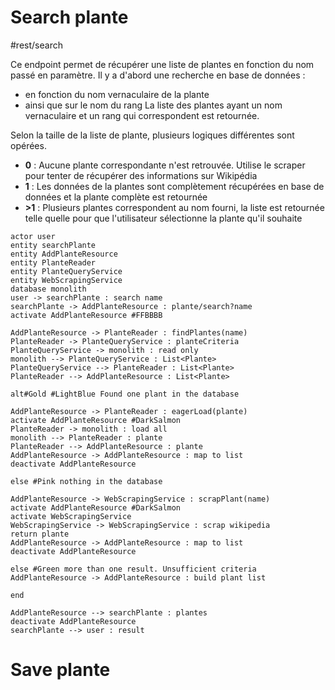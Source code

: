 
# Search plante

#rest/search

Ce endpoint permet de récupérer une liste de plantes en fonction du nom passé en paramètre.
Il y a d'abord une recherche en base de données :

- en fonction du nom vernaculaire de la plante
- ainsi que sur le nom du rang
  La liste des plantes ayant un nom vernaculaire et un rang qui correspondent est retournée.

Selon la taille de la liste de plante, plusieurs logiques différentes sont opérées.

- **0** : Aucune plante correspondante n'est retrouvée. Utilise le scraper pour tenter de récupérer des informations sur
  Wikipédia
- **1** : Les données de la plantes sont complètement récupérées en base de données et la plante complète est retournée
- **>1** : Plusieurs plantes correspondent au nom fourni, la liste est retournée telle quelle pour que l'utilisateur
  sélectionne la plante qu'il souhaite

```plantuml
actor user
entity searchPlante
entity AddPlanteResource
entity PlanteReader
entity PlanteQueryService
entity WebScrapingService
database monolith
user -> searchPlante : search name
searchPlante -> AddPlanteResource : plante/search?name
activate AddPlanteResource #FFBBBB

AddPlanteResource -> PlanteReader : findPlantes(name)
PlanteReader -> PlanteQueryService : planteCriteria
PlanteQueryService -> monolith : read only
monolith --> PlanteQueryService : List<Plante>
PlanteQueryService --> PlanteReader : List<Plante>
PlanteReader --> AddPlanteResource : List<Plante>

alt#Gold #LightBlue Found one plant in the database

AddPlanteResource -> PlanteReader : eagerLoad(plante)
activate AddPlanteResource #DarkSalmon
PlanteReader -> monolith : load all
monolith --> PlanteReader : plante
PlanteReader --> AddPlanteResource : plante
AddPlanteResource -> AddPlanteResource : map to list
deactivate AddPlanteResource

else #Pink nothing in the database

AddPlanteResource -> WebScrapingService : scrapPlant(name)
activate AddPlanteResource #DarkSalmon
activate WebScrapingService
WebScrapingService -> WebScrapingService : scrap wikipedia
return plante
AddPlanteResource -> AddPlanteResource : map to list
deactivate AddPlanteResource

else #Green more than one result. Unsufficient criteria
AddPlanteResource -> AddPlanteResource : build plant list

end

AddPlanteResource --> searchPlante : plantes
deactivate AddPlanteResource
searchPlante --> user : result
```

# Save plante

